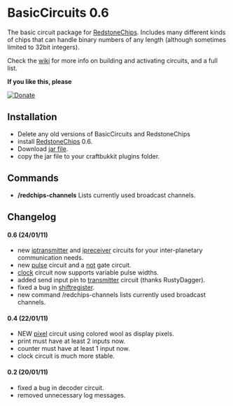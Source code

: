 BasicCircuits 0.6
==================

The basic circuit package for [RedstoneChips](http://github.com/eisental/RedstoneChips). 
Includes many different kinds of chips that can handle binary numbers of any length (although sometimes limited to 32bit integers).

Check the [wiki](https://github.com/eisental/BasicCircuits/wiki/BasicCircuits-) for more info on building and activating circuits, and a full list.

__If you like this, please__

[![Donate](/eisental/RedstoneChips/raw/master/images/btn_donate_LG.gif")](http://sites.google.com/site/eisental/home/donate)

Installation
-------------
   * Delete any old versions of BasicCircuits and RedstoneChips
   * install [RedstoneChips](http://github.com/eisental/RedstoneChips) 0.6.
   * Download [jar file](/eisental/BasicCircuits/BasicCircuits-0.6.jar).
   * copy the jar file to your craftbukkit plugins folder.

Commands
---------
* __/redchips-channels__ Lists currently used broadcast channels.

Changelog
---------
#### 0.6 (24/01/11)
* new [iptransmitter](/eisental/BasicCircuits/wiki/Iptransmitter) and [ipreceiver](/eisental/BasicCircuits/wiki/Ipreceiver) circuits for your inter-planetary communication needs.
* new [pulse](/eisental/BasicCircuits/wiki/Pulse) circuit and a [not](/eisental/BasicCircuits/wiki/Not) gate circuit.
* [clock](/eisental/BasicCircuits/wiki/Clock) circuit now supports variable pulse widths.
* added send input pin to [transmitter](/eisental/BasicCircuits/wiki/Transmitter) circuit (thanks RustyDagger).
* fixed a bug in [shiftregister](/eisental/BasicCircuits/wiki/Shiftregister).
* new command /redchips-channels lists currently used broadcast channels.

#### 0.4 (22/01/11)
* NEW [pixel](/eisental/BasicCircuits/wiki/Pixel) circuit using colored wool as display pixels.
* print must have at least 2 inputs now.
* counter must have at least 1 input now.
* clock circuit is much more stable.


#### 0.2 (20/01/11)
* fixed a bug in decoder circuit.
* removed unnecessary log messages.


